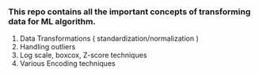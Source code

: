 ### This repo contains all the important concepts of transforming data for ML algorithm.

1. Data Transformations ( standardization/normalization )
2. Handling outliers
3. Log scale, boxcox, Z-score techniques
4. Various Encoding techniques
